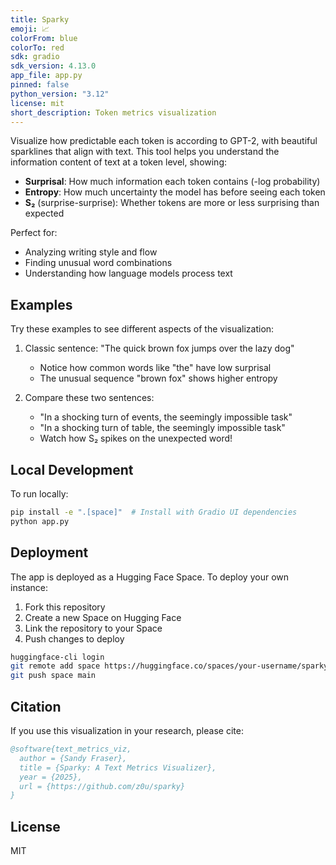 ```yaml
---
title: Sparky
emoji: 📈
colorFrom: blue
colorTo: red
sdk: gradio
sdk_version: 4.13.0
app_file: app.py
pinned: false
python_version: "3.12"
license: mit
short_description: Token metrics visualization
---
```


Visualize how predictable each token is according to GPT-2, with beautiful sparklines that align with text. This tool helps you understand the information content of text at a token level, showing:

- **Surprisal**: How much information each token contains (-log probability)
- **Entropy**: How much uncertainty the model has before seeing each token
- **S₂** (surprise-surprise): Whether tokens are more or less surprising than expected

Perfect for:
- Analyzing writing style and flow
- Finding unusual word combinations
- Understanding how language models process text


## Examples

Try these examples to see different aspects of the visualization:

1. Classic sentence: "The quick brown fox jumps over the lazy dog"
   - Notice how common words like "the" have low surprisal
   - The unusual sequence "brown fox" shows higher entropy

2. Compare these two sentences:
   - "In a shocking turn of events, the seemingly impossible task"
   - "In a shocking turn of table, the seemingly impossible task"
   - Watch how S₂ spikes on the unexpected word!


## Local Development

To run locally:

```bash
pip install -e ".[space]"  # Install with Gradio UI dependencies
python app.py
```


## Deployment

The app is deployed as a Hugging Face Space. To deploy your own instance:

1. Fork this repository
2. Create a new Space on Hugging Face
3. Link the repository to your Space
4. Push changes to deploy

```bash
huggingface-cli login
git remote add space https://huggingface.co/spaces/your-username/sparky
git push space main
```


## Citation

If you use this visualization in your research, please cite:

```bibtex
@software{text_metrics_viz,
  author = {Sandy Fraser},
  title = {Sparky: A Text Metrics Visualizer},
  year = {2025},
  url = {https://github.com/z0u/sparky}
}
```


## License

MIT
